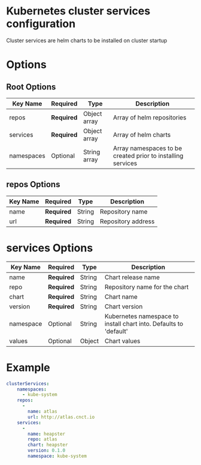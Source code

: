# Kubernetes cluster services configuration

Cluster services are helm charts to be installed on cluster startup

# Options
## Root Options
| Key Name | Required | Type | Description|
| --- | --- | --- | --- |
| repos | __Required__ | Object array | Array of helm repositories |
| services | __Required__ | Object array | Array of helm charts |
| namespaces | Optional | String array | Array namespaces to be created prior to installing services |

## repos Options
| Key Name | Required | Type | Description|
| --- | --- | --- | --- |
| name | __Required__ | String | Repository name |
| url | __Required__ | String | Repository address |

# services Options
| Key Name | Required | Type | Description|
| --- | --- | --- | --- |
| name | __Required__ | String | Chart release name |
| repo | __Required__ | String | Repository name for the chart |
| chart | __Required__ | String | Chart name |
| version | __Required__ | String | Chart version |
| namespace | Optional | String | Kubernetes namespace to install chart into. Defaults to 'default' |
| values | Optional | Object | Chart values |

# Example
```yaml
clusterServices:
    namespaces:
      - kube-system
    repos:
      -
        name: atlas
        url: http://atlas.cnct.io
    services:
      -
        name: heapster
        repo: atlas
        chart: heapster
        version: 0.1.0
        namespace: kube-system

```
